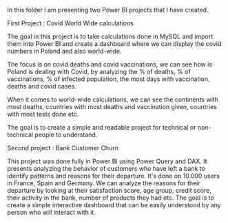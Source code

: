 In this folder I am presenting two Power BI projects that I have created.

First Project : Covid World Wide calculations 

The goal in this project is to take calculations done in MySQL and import them into Power BI and create a dashboard where we can display the covid numbers in Poland and also world-wide.

The focus is on covid deaths and covid vaccinations, we can see how is Poland is dealing with Covid, by analyzing the % of deaths, % of vaccinations, % of infected population, the most days with vaccination, deaths and covid cases.

When it comes to world-wide calculations, we can see the continents with most deaths, countries with most deaths and vaccination given, countries with most tests done etc.

The goal is to create a simple and readable project for technical or non-technical people to understand.

Second project : Bank Customer Churn 

This project was done fully in Power BI using Power Query and DAX. It presents analyzing the behavior of customers who have left a bank to identify patterns and reasons for their departure. It's done on 10.000 users in France, Spain and Germany. We can analyze the reasons for their departure by looking at their satisfaction score, age group, credit score, their activity in the bank, number of products they had etc. The goal is to create a simple interactive dashboard that can be easily understood by any person who will interact with it.
